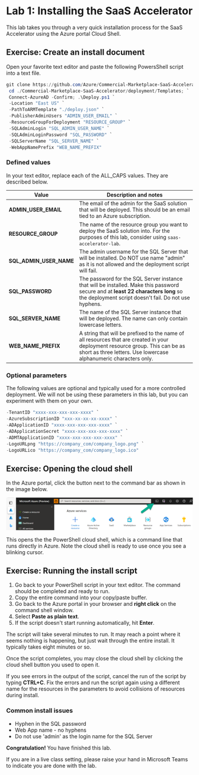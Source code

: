 # Lab 1: Installing the SaaS Accelerator

This lab takes you through a very quick installation process for the SaaS Accelerator using the Azure portal Cloud Shell.

## Exercise: Create an install document

Open your favorite text editor and paste the following PowersShell script into a text file.

```powershell
git clone https://github.com/Azure/Commercial-Marketplace-SaaS-Accelerator.git -b main --depth 1; `
 cd ./Commercial-Marketplace-SaaS-Accelerator/deployment/Templates; `
 Connect-AzureAD -Confirm; .\Deploy.ps1 `
 -Location "East US" `
 -PathToARMTemplate "./deploy.json" `
 -PublisherAdminUsers "ADMIN_USER_EMAIL" `
 -ResourceGroupForDeployment "RESOURCE_GROUP" `
 -SQLAdminLogin "SQL_ADMIN_USER_NAME" `
 -SQLAdminLoginPassword "SQL_PASSWORD" `
 -SQLServerName "SQL_SERVER_NAME" `
 -WebAppNamePrefix "WEB_NAME_PREFIX"
 ```

### Defined values

In your text editor, replace each of the ALL_CAPS values. They are described below.

| Value | Description and notes |
|---|---|
| **ADMIN_USER_EMAIL** | The email of the admin for the SaaS solution that will be deployed. This should be an email tied to an Azure subscription. |
| **RESOURCE_GROUP** | The name of the resource group you want to deploy the SaaS solution into. For the purposes of this lab, consider using `saas-accelerator-lab`. |
| **SQL_ADMIN_USER_NAME** | The admin username for the SQL Server that will be installed. Do NOT use name "admin" as it is not allowed and the deployment script will fail. |
| **SQL_PASSWORD** | The password for the SQL Server instance that will be installed. Make this password secure and at **least 22 characters long** so the deployment script doesn't fail. Do not use hyphens. |
| **SQL_SERVER_NAME** | The name of the SQL Server instance that will be deployed. The name can only contain lowercase letters. |
| **WEB_NAME_PREFIX** | A string that will be prefixed to the name of all resources that are created in your deployment resource group. This can be as short as three letters. Use lowercase alphanumeric characters only. |

### Optional parameters

The following values are optional and typically used for a more controlled deployment. We will not be using these parameters in this lab, but you can experiment with them on your own.

```powershell
-TenantID "xxxx-xxx-xxx-xxx-xxxx" `
-AzureSubscriptionID "xxx-xx-xx-xx-xxxx" `
-ADApplicationID "xxxx-xxx-xxx-xxx-xxxx" `
-ADApplicationSecret "xxxx-xxx-xxx-xxx-xxxx" `
-ADMTApplicationID "xxxx-xxx-xxx-xxx-xxxx" `
-LogoURLpng "https://company_com/company_logo.png" `
-LogoURLico "https://company_com/company_logo.ico"
```

## Exercise: Opening the cloud shell

In the Azure portal, click the button next to the command bar as shown in the image below.

![Command shell](../images/01.png)

This opens the the PowerShell cloud shell, which is a command line that runs directly in Azure. Note the cloud shell is ready to use once you see a blinking cursor.

## Exercise: Running the install script

1. Go back to your PowerShell script in your text editor. The command should be completed and ready to run.
1. Copy the entire command into your copy/paste buffer.
1. Go back to the Azure portal in your browser and **right click** on the command shell window.
1. Select **Paste as plain text**.
1. If the script doesn't start running automatically, hit **Enter**.

The script will take several minutes to run. It may reach a point where it seems nothing is happening, but just wait through the entire install. It typically takes eight minutes or so.

Once the script completes, you may close the cloud shell by clicking the cloud shell button you used to open it.

If you see errors in the output of the script, cancel the run of the script by typing **CTRL+C**. Fix the errors and run the script again using a different name for the resources in the parameters to avoid collisions of resources during install.

### Common install issues

- Hyphen in the SQL password
- Web App name - no hyphens
- Do not use 'admin' as the login name for the SQL Server

**Congratulation!** You have finished this lab.

If you are in a live class setting, please raise your hand in Microsoft Teams to indicate you are done with the lab.
